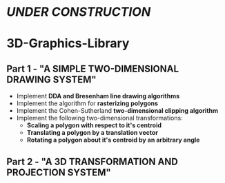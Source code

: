 # *UNDER CONSTRUCTION*
# 3D-Graphics-Library

## Part 1 - "A SIMPLE TWO-DIMENSIONAL DRAWING SYSTEM"

- Implement **DDA and Bresenham line drawing algorithms**
- Implement the algorithm for **rasterizing polygons**
- Implement the Cohen-Sutherland **two-dimensional clipping algorithm**
- Implement the following two-dimensional transformations:
   - **Scaling a polygon with respect to it's centroid**
   - **Translating a polygon by a translation vector**
   - **Rotating a polygon about it's centroid by an arbitrary angle**

## Part 2 - "A 3D TRANSFORMATION AND PROJECTION SYSTEM"
